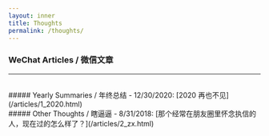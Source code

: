 ```yaml
---
layout: inner
title: Thoughts
permalink: /thoughts/
---
```

### WeChat Articles / 微信文章

****
<br/>
##### Yearly Summaries / 年终总结
- 12/30/2020: [2020 再也不见](/articles/1_2020.html)

<br/>
##### Other Thoughts / 瞎逼逼
- 8/31/2018: [那个经常在朋友圈里怀念执信的人，现在过的怎么样了？](/articles/2_zx.html)

